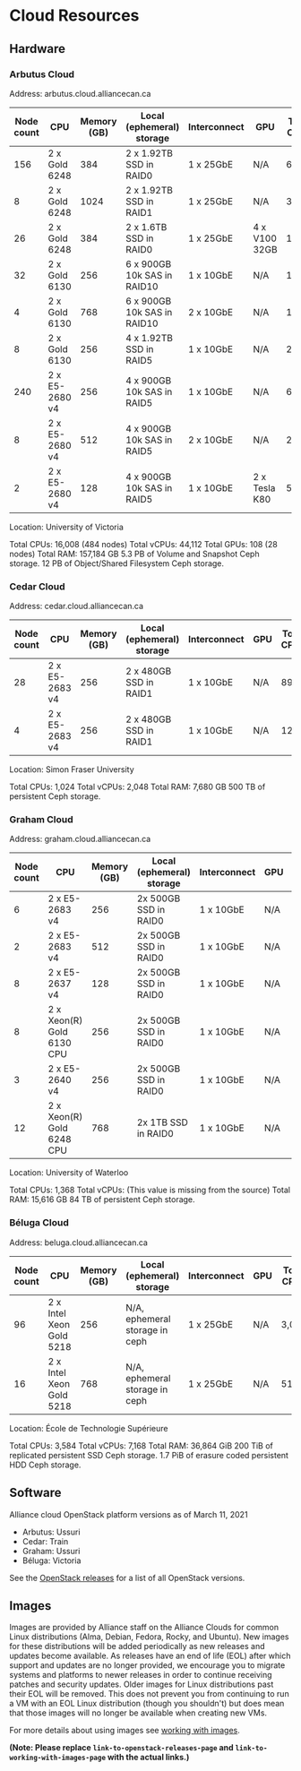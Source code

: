 # Cloud Resources

## Hardware

### Arbutus Cloud

Address: arbutus.cloud.alliancecan.ca

| Node count | CPU                     | Memory (GB) | Local (ephemeral) storage             | Interconnect | GPU       | Total CPUs | Total vCPUs |
|------------|--------------------------|-------------|-----------------------------------------|---------------|------------|------------|-------------|
| 156        | 2 x Gold 6248            | 384         | 2 x 1.92TB SSD in RAID0                | 1 x 25GbE     | N/A        | 6,240      | 12,480     |
| 8          | 2 x Gold 6248            | 1024        | 2 x 1.92TB SSD in RAID1                | 1 x 25GbE     | N/A        | 320        | 6,400      |
| 26         | 2 x Gold 6248            | 384         | 2 x 1.6TB SSD in RAID0                 | 1 x 25GbE     | 4 x V100 32GB | 1,040      | 2,080      |
| 32         | 2 x Gold 6130            | 256         | 6 x 900GB 10k SAS in RAID10            | 1 x 10GbE     | N/A        | 1,024      | 2,048      |
| 4          | 2 x Gold 6130            | 768         | 6 x 900GB 10k SAS in RAID10            | 2 x 10GbE     | N/A        | 128        | 2,560      |
| 8          | 2 x Gold 6130            | 256         | 4 x 1.92TB SSD in RAID5                | 1 x 10GbE     | N/A        | 256        | 512        |
| 240        | 2 x E5-2680 v4           | 256         | 4 x 900GB 10k SAS in RAID5                | 1 x 10GbE     | N/A        | 6,720      | 13,440     |
| 8          | 2 x E5-2680 v4           | 512         | 4 x 900GB 10k SAS in RAID5                | 2 x 10GbE     | N/A        | 224        | 4,480      |
| 2          | 2 x E5-2680 v4           | 128         | 4 x 900GB 10k SAS in RAID5                | 1 x 10GbE     | 2 x Tesla K80 | 56         | 112        |

Location: University of Victoria

Total CPUs: 16,008 (484 nodes)
Total vCPUs: 44,112
Total GPUs: 108 (28 nodes)
Total RAM: 157,184 GB
5.3 PB of Volume and Snapshot Ceph storage.
12 PB of Object/Shared Filesystem Ceph storage.


### Cedar Cloud

Address: cedar.cloud.alliancecan.ca

| Node count | CPU                     | Memory (GB) | Local (ephemeral) storage       | Interconnect | GPU       | Total CPUs | Total vCPUs |
|------------|--------------------------|-------------|------------------------------------|---------------|------------|------------|-------------|
| 28         | 2 x E5-2683 v4           | 256         | 2 x 480GB SSD in RAID1             | 1 x 10GbE     | N/A        | 896        | 1,792      |
| 4          | 2 x E5-2683 v4           | 256         | 2 x 480GB SSD in RAID1             | 1 x 10GbE     | N/A        | 128        | 256        |

Location: Simon Fraser University

Total CPUs: 1,024
Total vCPUs: 2,048
Total RAM: 7,680 GB
500 TB of persistent Ceph storage.


### Graham Cloud

Address: graham.cloud.alliancecan.ca

| Node count | CPU                         | Memory (GB) | Local (ephemeral) storage       | Interconnect | GPU       | Total CPUs | Total vCPUs |
|------------|-----------------------------|-------------|------------------------------------|---------------|------------|------------|-------------|
| 6          | 2 x E5-2683 v4               | 256         | 2x 500GB SSD in RAID0              | 1 x 10GbE     | N/A        | 192        | 384        |
| 2          | 2 x E5-2683 v4               | 512         | 2x 500GB SSD in RAID0              | 1 x 10GbE     | N/A        | 64         | 128        |
| 8          | 2 x E5-2637 v4               | 128         | 2x 500GB SSD in RAID0              | 1 x 10GbE     | N/A        | 256        | 512        |
| 8          | 2 x Xeon(R) Gold 6130 CPU    | 256         | 2x 500GB SSD in RAID0              | 1 x 10GbE     | N/A        | 256        | 512        |
| 3          | 2 x E5-2640 v4               | 256         | 2x 500GB SSD in RAID0              | 1 x 10GbE     | N/A        | 120        | 240        |
| 12         | 2 x Xeon(R) Gold 6248 CPU    | 768         | 2x 1TB SSD in RAID0               | 1 x 10GbE     | N/A        | 480        | 960        |

Location: University of Waterloo

Total CPUs: 1,368
Total vCPUs:  (This value is missing from the source)
Total RAM: 15,616 GB
84 TB of persistent Ceph storage.


### Béluga Cloud

Address: beluga.cloud.alliancecan.ca

| Node count | CPU                         | Memory (GB) | Local (ephemeral) storage       | Interconnect | GPU       | Total CPUs | Total vCPUs |
|------------|-----------------------------|-------------|------------------------------------|---------------|------------|------------|-------------|
| 96         | 2 x Intel Xeon Gold 5218     | 256         | N/A, ephemeral storage in ceph     | 1 x 25GbE     | N/A        | 3,072      | 6,144      |
| 16         | 2 x Intel Xeon Gold 5218     | 768         | N/A, ephemeral storage in ceph     | 1 x 25GbE     | N/A        | 512        | 1,024      |

Location: École de Technologie Supérieure

Total CPUs: 3,584
Total vCPUs: 7,168
Total RAM: 36,864 GiB
200 TiB of replicated persistent SSD Ceph storage.
1.7 PiB of erasure coded persistent HDD Ceph storage.


## Software

Alliance cloud OpenStack platform versions as of March 11, 2021

*   Arbutus: Ussuri
*   Cedar: Train
*   Graham: Ussuri
*   Béluga: Victoria

See the [OpenStack releases](link-to-openstack-releases-page) for a list of all OpenStack versions.


## Images

Images are provided by Alliance staff on the Alliance Clouds for common Linux distributions (Alma, Debian, Fedora, Rocky, and Ubuntu). New images for these distributions will be added periodically as new releases and updates become available. As releases have an end of life (EOL) after which support and updates are no longer provided, we encourage you to migrate systems and platforms to newer releases in order to continue receiving patches and security updates. Older images for Linux distributions past their EOL will be removed. This does not prevent you from continuing to run a VM with an EOL Linux distribution (though you shouldn't) but does mean that those images will no longer be available when creating new VMs.

For more details about using images see [working with images](link-to-working-with-images-page).

**(Note:  Please replace `link-to-openstack-releases-page` and `link-to-working-with-images-page` with the actual links.)**
